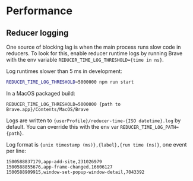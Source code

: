 # Performance

## Reducer logging

One source of blocking lag is when the main process runs slow code in reducers. To look for this, enable reducer runtime logs by running Brave with the env variable `REDUCER_TIME_LOG_THRESHOLD={time in ns}`.

Log runtimes slower than 5 ms in development:

```sh
REDUCER_TIME_LOG_THRESHOLD=5000000 npm run start
```

In a MacOS packaged build:

```
REDUCER_TIME_LOG_THRESHOLD=5000000 {path to Brave.app}/Contents/MacOS/Brave
```

Logs are written to `{userProfile}/reducer-time-{ISO datetime}.log` by default. You can override this with the env var `REDUCER_TIME_LOG_PATH={path}`.

Log format is `{unix timestamp (ms)},{label},{run time (ns)}`, one event per line:

```
1500588837179,app-add-site,231026979
1500588855676,app-frame-changed,16606127
1500588909915,window-set-popup-window-detail,7043392
```
